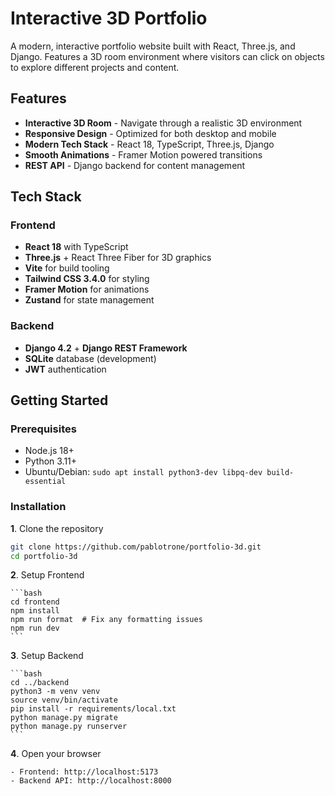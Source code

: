 # Interactive 3D Portfolio

A modern, interactive portfolio website built with React, Three.js, and Django. Features a 3D room environment where visitors can click on objects to explore different projects and content.

## Features

-  **Interactive 3D Room** - Navigate through a realistic 3D environment
-  **Responsive Design** - Optimized for both desktop and mobile
-  **Modern Tech Stack** - React 18, TypeScript, Three.js, Django
-  **Smooth Animations** - Framer Motion powered transitions
-  **REST API** - Django backend for content management

## Tech Stack

### Frontend
- **React 18** with TypeScript
- **Three.js** + React Three Fiber for 3D graphics
- **Vite** for build tooling
- **Tailwind CSS 3.4.0** for styling
- **Framer Motion** for animations
- **Zustand** for state management

### Backend
- **Django 4.2** + **Django REST Framework**
- **SQLite** database (development)
- **JWT** authentication

## Getting Started

### Prerequisites
- Node.js 18+
- Python 3.11+
- Ubuntu/Debian: `sudo apt install python3-dev libpq-dev build-essential`

### Installation

**1**. Clone the repository
   ```bash
   git clone https://github.com/pablotrone/portfolio-3d.git
   cd portfolio-3d
```

**2**. Setup Frontend
    
    ```bash
    cd frontend
    npm install
    npm run format  # Fix any formatting issues
    npm run dev
    ```
    
**3**. Setup Backend
    
    ```bash
    cd ../backend
    python3 -m venv venv
    source venv/bin/activate
    pip install -r requirements/local.txt
    python manage.py migrate
    python manage.py runserver
    ```
    
**4**. Open your browser
    
    - Frontend: http://localhost:5173
    - Backend API: http://localhost:8000
